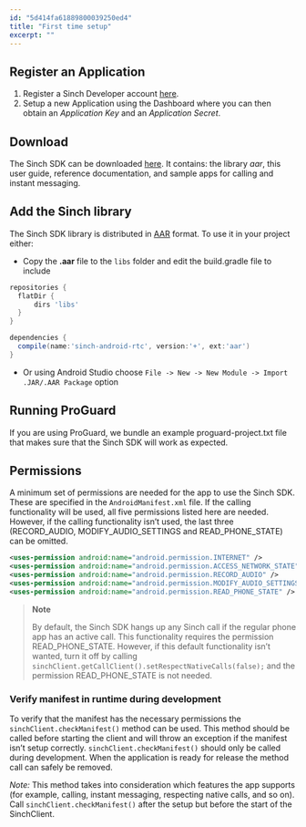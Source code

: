 ```yaml
---
id: "5d414fa61889800039250ed4"
title: "First time setup"
excerpt: ""
---
```

## Register an Application

1.  Register a Sinch Developer account [here](https://portal.sinch.com/#/signup).
2.  Setup a new Application using the Dashboard where you can then obtain an *Application Key* and an *Application Secret*.

## Download

The Sinch SDK can be downloaded [here](././page/downloads). It contains: the library *aar*, this user guide, reference documentation, and sample apps for calling and instant messaging.

## Add the Sinch library

The Sinch SDK library is distributed in [AAR](http://tools.android.com/tech-docs/new-build-system/aar-format) format. To use it in your project either:

- Copy the **.aar** file to the `libs` folder and edit the build.gradle file to include

```groovy
repositories {
  flatDir {
      dirs 'libs'
  }
}

dependencies {
  compile(name:'sinch-android-rtc', version:'+', ext:'aar')
}
```

- Or using Android Studio choose `File -> New -> New Module -> Import .JAR/.AAR Package` option

## Running ProGuard

If you are using ProGuard, we bundle an example proguard-project.txt file that makes sure that the Sinch SDK will work as expected.

## Permissions

A minimum set of permissions are needed for the app to use the Sinch SDK. These are specified in the `AndroidManifest.xml` file. If the calling functionality will be used, all five permissions listed here are needed. However, if the calling functionality isn’t used, the last three (RECORD\_AUDIO, MODIFY\_AUDIO\_SETTINGS and READ\_PHONE\_STATE) can be omitted.
```xml
<uses-permission android:name="android.permission.INTERNET" />
<uses-permission android:name="android.permission.ACCESS_NETWORK_STATE" />
<uses-permission android:name="android.permission.RECORD_AUDIO" />
<uses-permission android:name="android.permission.MODIFY_AUDIO_SETTINGS" />
<uses-permission android:name="android.permission.READ_PHONE_STATE" />
```




> **Note**    
>
> By default, the Sinch SDK hangs up any Sinch call if the regular phone app has an active call. This functionality requires the permission READ\_PHONE\_STATE. However, if this default functionality isn’t wanted, turn it off by calling `sinchClient.getCallClient().setRespectNativeCalls(false);` and the permission READ\_PHONE\_STATE is not needed.

### Verify manifest in runtime during development

To verify that the manifest has the necessary permissions the `sinchClient.checkManifest()` method can be used. This method should be called before starting the client and will throw an exception if the manifest isn’t setup correctly. `sinchClient.checkManifest()` should only be called during development. When the application is ready for release the method call can safely be removed.

*Note:* This method takes into consideration which features the app supports (for example, calling, instant messaging, respecting native calls, and so on). Call `sinchClient.checkManifest()` after the setup but before the start of the SinchClient.